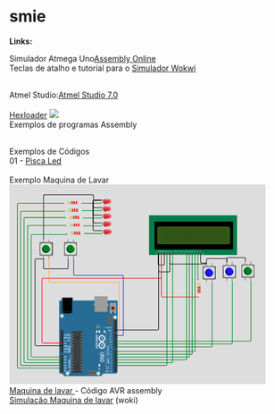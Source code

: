 # smie

<b>Links:</b><BR>

Simulador Atmega Uno<a href=https://wokwi.com/projects/341066839950885460>Assembly Online</a>
<BR>
Teclas de atalho e tutorial para o <a href=https://docs.wokwi.com/pt-BR/guides/diagram-editor> Simulador Wokwi</a><P>
<br>Atmel Studio:<a href=http://studio.download.atmel.com/7.0.2389/as-installer-7.0.2389-full.exe>Atmel Studio 7.0</a><BR>
<br><a href=https://github.com/mchavesferreira/smie/blob/main/hexloader.zip>Hexloader</a>
<img src=https://raw.githubusercontent.com/mchavesferreira/smie/main/imagens/movimentacao_bits_bytes.png>
<BR>Exemplos de programas Assembly

<P> <BR>Exemplos de Códigos 
<br>01 - <a href=https://wokwi.com/projects/341066839950885460> Pisca Led</a><br>
<BR> Exemplo Maquina de Lavar
<br><a href=https://github.com/mchavesferreira/smie/tree/main/exemplo_5_LCD_maquina_lavar><img src=imagens/maquinadelavar.png border=0>
<BR> <a href=https://github.com/mchavesferreira/smie/tree/main/exemplo_5_LCD_maquina_lavar>Maquina de lavar </a> - Código AVR assembly
<br><a href=https://wokwi.com/projects/341106129478091346>Simulação Maquina de lavar</a> (woki)
